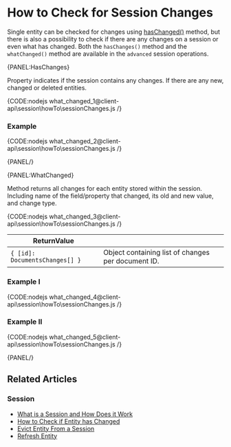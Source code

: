 # How to Check for Session Changes

Single entity can be checked for changes using [hasChanged()](../../../client-api/session/how-to/check-if-entity-has-changed) method, but there is also a possibility to check if there are any changes on a session or even what has changed. Both the `hasChanges()`  method and the `whatChanged()` method are available in the `advanced` session operations.

{PANEL:HasChanges}

Property indicates if the session contains any changes. If there are any new, changed or deleted entities.

{CODE:nodejs what_changed_1@client-api\session\howTo\sessionChanges.js /}

### Example

{CODE:nodejs what_changed_2@client-api\session\howTo\sessionChanges.js /}

{PANEL/}

{PANEL:WhatChanged}

Method returns all changes for each entity stored within the session. Including name of the field/property that changed, its old and new value, and change type. 

{CODE:nodejs what_changed_3@client-api\session\howTo\sessionChanges.js /}

| ReturnValue | |
| ------------- | ----- |
| `{ [id]: DocumentsChanges[] }` | Object containing list of changes per document ID. |

### Example I

{CODE:nodejs what_changed_4@client-api\session\howTo\sessionChanges.js /}

### Example II

{CODE:nodejs what_changed_5@client-api\session\howTo\sessionChanges.js /}

{PANEL/}

## Related Articles

### Session

- [What is a Session and How Does it Work](../../../client-api/session/what-is-a-session-and-how-does-it-work)
- [How to Check if Entity has Changed](../../../client-api/session/how-to/check-if-entity-has-changed)
- [Evict Entity From a Session](../../../client-api/session/how-to/evict-entity-from-a-session)
- [Refresh Entity](../../../client-api/session/how-to/refresh-entity)
